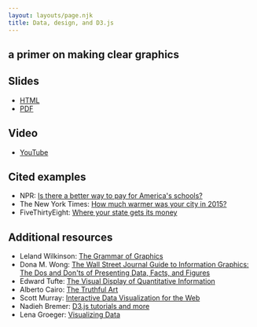 ```yaml
---
layout: layouts/page.njk
title: Data, design, and D3.js
---
```


<h2>a primer on making clear graphics</h2>
<section>
  <h2>Slides</h2>
  <ul>
    <li>
      <a href="/assets/donut-js/slides/#0">HTML</a>
    </li>
    <li>
      <a href="/assets/donut-js/assets/slides.pdf">PDF</a>
    </li>
  </ul>
</section>
<section>
  <h2>Video</h2>
  <ul>
    <li>
      <a href="https://www.youtube.com/watch?v=Pw-8GN6eO_E">
        YouTube
      </a>
    </li>
  </ul>
</section>
<section>
  <h2>Cited examples</h2>
  <ul>
    <li>
      NPR: 
      <a href="https://www.npr.org/2016/05/01/476224759/is-there-a-better-way-to-pay-for-americas-schools">
        Is there a better way to pay for America's schools?
      </a>
    </li>
    <li>
      The New York Times: 
      <a href="https://www.nytimes.com/interactive/2016/02/19/us/2015-year-in-weather-temperature-precipitation.html">
        How much warmer was your city in 2015?
      </a>
    </li>
    <li>
      FiveThirtyEight: 
      <a href="https://fivethirtyeight.com/features/where-your-state-gets-its-money/">
        Where your state gets its money
      </a>
    </li>
  </ul>
</section>
<section>
  <h2>Additional resources</h2>
  <ul>
    <li>
      Leland Wilkinson: 
      <a href="http://www.springer.com/us/book/9780387245447">
        The Grammar of Graphics
      </a>
    </li>
    <li>
      Dona M. Wong: 
      <a href="http://books.wwnorton.com/books/The-Wall-Street-Journal-Guide-to-Information-Graphics/">
        The Wall Street Journal Guide to Information Graphics: The Dos and
        Don'ts of Presenting Data, Facts, and Figures
      </a>
    </li>
    <li>
      Edward Tufte: 
      <a href="https://www.edwardtufte.com/tufte/books_vdqi">
        The Visual Display of Quantitative Information
      </a>
    </li>
    <li>
      Alberto Cairo: 
      <a href="http://www.thefunctionalart.com/p/the-truthful-art-book.html">
        The Truthful Art
      </a>
    </li>
    <li>
      Scott Murray: 
      <a href="http://alignedleft.com/work/d3-book-2e">
        Interactive Data Visualization for the Web
      </a>
    </li>
    <li>
      Nadieh Bremer: 
      <a href="https://www.visualcinnamon.com/resources/learning-data-visualization">
        D3.js tutorials and more
      </a>
    </li>
    <li>
      Lena Groeger: 
      <a href="http://lenagroeger.s3.amazonaws.com/nyu/nyu-data.html#/">
        Visualizing Data
      </a>
    </li>
  </ul>
</section>
